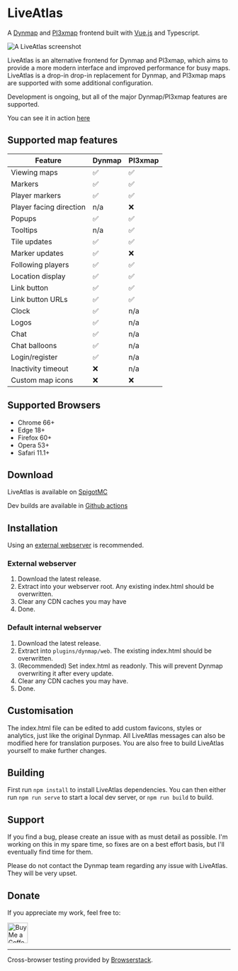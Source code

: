 # LiveAtlas 
A [Dynmap](https://github.com/webbukkit/dynmap) and [Pl3xmap](https://github.com/pl3xgaming/Pl3xMap) frontend built with [Vue.js](https://github.com/vuejs/vue) and Typescript.

![A LiveAtlas screenshot](https://minecraft.rtgame.co.uk/liveatlas/liveatlas4.png)

LiveAtlas is an alternative frontend for Dynmap and Pl3xmap, which aims to provide a more modern interface and improved performance for busy maps. LiveAtlas is a drop-in drop-in replacement for Dynmap, and Pl3xmap maps are supported with some additional configuration.

Development is ongoing, but all of the major Dynmap/Pl3xmap features are supported.

You can see it in action [here](https://minecraft.rtgame.co.uk/map/build)

## Supported map features

| Feature | Dynmap | Pl3xmap |
| --------------- | --------------- | --------------- |
| Viewing maps | ✅ | ✅ |
| Markers | ✅ | ✅ |
| Player markers | ✅ | ✅ |
| Player facing direction | n/a | ❌ |
| Popups | ✅ | ✅ |
| Tooltips | n/a | ✅ |
| Tile updates | ✅ | ✅ |
| Marker updates | ✅ | ❌ |
| Following players | ✅ | ✅ |
| Location display | ✅ | ✅ |
| Link button | ✅ | ✅ |
| Link button URLs | ✅ | ✅ |
| Clock | ✅ | n/a |
| Logos | ✅ | n/a | 
| Chat |  ✅ | n/a |
| Chat balloons | ✅ | n/a |
| Login/register | ✅ | n/a |
| Inactivity timeout | ❌ | n/a |
| Custom map icons | ❌ | ❌ |

## Supported Browsers
- Chrome 66+
- Edge 18+
- Firefox 60+
- Opera 53+
- Safari 11.1+

## Download
LiveAtlas is available on [SpigotMC](https://www.spigotmc.org/resources/liveatlas-a-dynmap-frontend-for-the-modern-web.86939/)

Dev builds are available in [Github actions](https://github.com/JLyne/LiveAtlas/actions/workflows/main.yml)

## Installation
Using an [external webserver](https://github.com/webbukkit/dynmap/wiki/External-Webserver-Basics) is recommended.

### External webserver
1. Download the latest release.
2. Extract into your webserver root. Any existing index.html should be overwritten.
3. Clear any CDN caches you may have
4. Done.

### Default internal webserver
1. Download the latest release.
2. Extract into `plugins/dynmap/web`. The existing index.html should be overwritten.
3. (Recommended) Set index.html as readonly. This will prevent Dynmap overwriting it after every update.
4. Clear any CDN caches you may have.
5. Done.

## Customisation
The index.html file can be edited to add custom favicons, styles or analytics, just like the original Dynmap. All LiveAtlas messages can also be modified here for translation purposes.
You are also free to build LiveAtlas yourself to make further changes.

## Building
First run `npm install` to install LiveAtlas dependencies. You can then either run `npm run serve` to start a local dev server, or `npm run build` to build.

## Support
If you find a bug, please create an issue with as must detail as possible. I'm working on this in my spare time, so fixes are on a best effort basis, but I'll eventually find time for them.

Please do not contact the Dynmap team regarding any issue with LiveAtlas. They will be very upset.

## Donate
If you appreciate my work, feel free to:

<a href='https://ko-fi.com/jlyne' target='_blank'><img height='35' style='border:0px;height:46px;' src='https://az743702.vo.msecnd.net/cdn/kofi3.png?v=0' border='0' alt='Buy Me a Coffee at ko-fi.com' /></a>
___
  
Cross-browser testing provided by [Browserstack](http://browserstack.com/).
